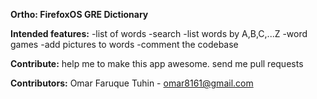 **Ortho: FirefoxOS GRE Dictionary**

**Intended features:**
-list of words
-search
-list words by A,B,C,...Z
-word games
-add pictures to words
-comment the codebase

**Contribute:**
help me to make this app awesome. send me pull requests

**Contributors:**
Omar Faruque Tuhin - omar8161@gmail.com